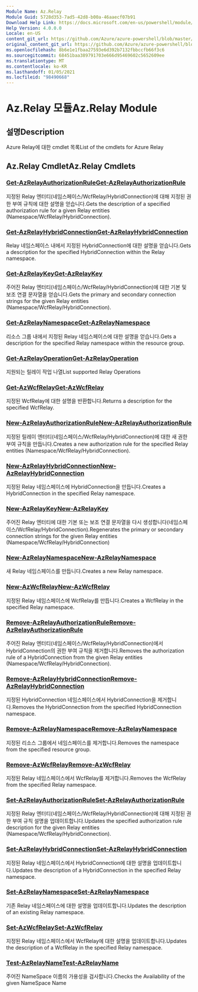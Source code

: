 ```yaml
---
Module Name: Az.Relay
Module Guid: 5728d353-7ad5-42d8-b00a-46aaecf07b91
Download Help Link: https://docs.microsoft.com/en-us/powershell/module/az.relay
Help Version: 4.0.0.0
Locale: en-US
content_git_url: https://github.com/Azure/azure-powershell/blob/master/src/Relay/Relay/help/Az.Relay.md
original_content_git_url: https://github.com/Azure/azure-powershell/blob/master/src/Relay/Relay/help/Az.Relay.md
ms.openlocfilehash: 8b6e1e1fbaa27593e6d392b7132fbbccfb66f3c6
ms.sourcegitcommit: 68451baa389791703e666d95469602c5652609ee
ms.translationtype: MT
ms.contentlocale: ko-KR
ms.lasthandoff: 01/05/2021
ms.locfileid: "98490668"
---
```

# <span data-ttu-id="30810-101">Az.Relay 모듈</span><span class="sxs-lookup"><span data-stu-id="30810-101">Az.Relay Module</span></span>
## <span data-ttu-id="30810-102">설명</span><span class="sxs-lookup"><span data-stu-id="30810-102">Description</span></span>
<span data-ttu-id="30810-103">Azure Relay에 대한 cmdlet 목록</span><span class="sxs-lookup"><span data-stu-id="30810-103">List of the cmdlets for Azure Relay</span></span>

## <span data-ttu-id="30810-104">Az.Relay Cmdlet</span><span class="sxs-lookup"><span data-stu-id="30810-104">Az.Relay Cmdlets</span></span>
### [<span data-ttu-id="30810-105">Get-AzRelayAuthorizationRule</span><span class="sxs-lookup"><span data-stu-id="30810-105">Get-AzRelayAuthorizationRule</span></span>](Get-AzRelayAuthorizationRule.md)
<span data-ttu-id="30810-106">지정된 Relay 엔터티(네임스페이스/WcfRelay/HybridConnection)에 대해 지정된 권한 부여 규칙에 대한 설명을 얻습니다.</span><span class="sxs-lookup"><span data-stu-id="30810-106">Gets the description of a specified authorization rule for a given Relay entities (Namespace/WcfRelay/HybridConnection).</span></span>

### [<span data-ttu-id="30810-107">Get-AzRelayHybridConnection</span><span class="sxs-lookup"><span data-stu-id="30810-107">Get-AzRelayHybridConnection</span></span>](Get-AzRelayHybridConnection.md)
<span data-ttu-id="30810-108">Relay 네임스페이스 내에서 지정된 HybridConnection에 대한 설명을 얻습니다.</span><span class="sxs-lookup"><span data-stu-id="30810-108">Gets a description for the specified HybridConnection within the Relay namespace.</span></span>

### [<span data-ttu-id="30810-109">Get-AzRelayKey</span><span class="sxs-lookup"><span data-stu-id="30810-109">Get-AzRelayKey</span></span>](Get-AzRelayKey.md)
<span data-ttu-id="30810-110">주어진 Relay 엔터티(네임스페이스/WcfRelay/HybridConnection)에 대한 기본 및 보조 연결 문자열을 얻습니다.</span><span class="sxs-lookup"><span data-stu-id="30810-110">Gets the primary and secondary connection strings for the given Relay entities (Namespace/WcfRelay/HybridConnection).</span></span>

### [<span data-ttu-id="30810-111">Get-AzRelayNamespace</span><span class="sxs-lookup"><span data-stu-id="30810-111">Get-AzRelayNamespace</span></span>](Get-AzRelayNamespace.md)
<span data-ttu-id="30810-112">리소스 그룹 내에서 지정된 Relay 네임스페이스에 대한 설명을 얻습니다.</span><span class="sxs-lookup"><span data-stu-id="30810-112">Gets a description for the specified Relay namespace within the resource group.</span></span>

### [<span data-ttu-id="30810-113">Get-AzRelayOperation</span><span class="sxs-lookup"><span data-stu-id="30810-113">Get-AzRelayOperation</span></span>](Get-AzRelayOperation.md)
<span data-ttu-id="30810-114">지원되는 릴레이 작업 나열</span><span class="sxs-lookup"><span data-stu-id="30810-114">List supported Relay Operations</span></span>

### [<span data-ttu-id="30810-115">Get-AzWcfRelay</span><span class="sxs-lookup"><span data-stu-id="30810-115">Get-AzWcfRelay</span></span>](Get-AzWcfRelay.md)
<span data-ttu-id="30810-116">지정된 WcfRelay에 대한 설명을 반환합니다.</span><span class="sxs-lookup"><span data-stu-id="30810-116">Returns a description for the specified WcfRelay.</span></span>

### [<span data-ttu-id="30810-117">New-AzRelayAuthorizationRule</span><span class="sxs-lookup"><span data-stu-id="30810-117">New-AzRelayAuthorizationRule</span></span>](New-AzRelayAuthorizationRule.md)
<span data-ttu-id="30810-118">지정된 릴레이 엔터티(네임스페이스/WcfRelay/HybridConnection)에 대한 새 권한 부여 규칙을 만듭니다.</span><span class="sxs-lookup"><span data-stu-id="30810-118">Creates a new authorization rule for the specified Relay entities (Namespace/WcfRelay/HybridConnection).</span></span>

### [<span data-ttu-id="30810-119">New-AzRelayHybridConnection</span><span class="sxs-lookup"><span data-stu-id="30810-119">New-AzRelayHybridConnection</span></span>](New-AzRelayHybridConnection.md)
<span data-ttu-id="30810-120">지정된 Relay 네임스페이스에 HybridConnection을 만듭니다.</span><span class="sxs-lookup"><span data-stu-id="30810-120">Creates a HybridConnection in the specified Relay namespace.</span></span>

### [<span data-ttu-id="30810-121">New-AzRelayKey</span><span class="sxs-lookup"><span data-stu-id="30810-121">New-AzRelayKey</span></span>](New-AzRelayKey.md)
<span data-ttu-id="30810-122">주어진 Relay 엔터티에 대한 기본 또는 보조 연결 문자열을 다시 생성합니다(네임스페이스/WcfRelay/HybridConnection).</span><span class="sxs-lookup"><span data-stu-id="30810-122">Regenerates the primary or secondary connection strings for the given Relay entities (Namespace/WcfRelay/HybridConnection)</span></span>

### [<span data-ttu-id="30810-123">New-AzRelayNamespace</span><span class="sxs-lookup"><span data-stu-id="30810-123">New-AzRelayNamespace</span></span>](New-AzRelayNamespace.md)
<span data-ttu-id="30810-124">새 Relay 네임스페이스를 만듭니다.</span><span class="sxs-lookup"><span data-stu-id="30810-124">Creates a new Relay namespace.</span></span>

### [<span data-ttu-id="30810-125">New-AzWcfRelay</span><span class="sxs-lookup"><span data-stu-id="30810-125">New-AzWcfRelay</span></span>](New-AzWcfRelay.md)
<span data-ttu-id="30810-126">지정된 Relay 네임스페이스에 WcfRelay를 만듭니다.</span><span class="sxs-lookup"><span data-stu-id="30810-126">Creates a WcfRelay in the specified Relay namespace.</span></span>

### [<span data-ttu-id="30810-127">Remove-AzRelayAuthorizationRule</span><span class="sxs-lookup"><span data-stu-id="30810-127">Remove-AzRelayAuthorizationRule</span></span>](Remove-AzRelayAuthorizationRule.md)
<span data-ttu-id="30810-128">주어진 Relay 엔터티(네임스페이스/WcfRelay/HybridConnection)에서 HybridConnection의 권한 부여 규칙을 제거합니다.</span><span class="sxs-lookup"><span data-stu-id="30810-128">Removes the authorization rule of a HybridConnection from the given Relay entities (Namespace/WcfRelay/HybridConnection).</span></span>

### [<span data-ttu-id="30810-129">Remove-AzRelayHybridConnection</span><span class="sxs-lookup"><span data-stu-id="30810-129">Remove-AzRelayHybridConnection</span></span>](Remove-AzRelayHybridConnection.md)
<span data-ttu-id="30810-130">지정된 HybridConnection 네임스페이스에서 HybridConnection을 제거합니다.</span><span class="sxs-lookup"><span data-stu-id="30810-130">Removes the HybridConnection from the specified HybridConnection namespace.</span></span>

### [<span data-ttu-id="30810-131">Remove-AzRelayNamespace</span><span class="sxs-lookup"><span data-stu-id="30810-131">Remove-AzRelayNamespace</span></span>](Remove-AzRelayNamespace.md)
<span data-ttu-id="30810-132">지정된 리소스 그룹에서 네임스페이스를 제거합니다.</span><span class="sxs-lookup"><span data-stu-id="30810-132">Removes the namespace from the specified resource group.</span></span> 

### [<span data-ttu-id="30810-133">Remove-AzWcfRelay</span><span class="sxs-lookup"><span data-stu-id="30810-133">Remove-AzWcfRelay</span></span>](Remove-AzWcfRelay.md)
<span data-ttu-id="30810-134">지정된 Relay 네임스페이스에서 WcfRelay를 제거합니다.</span><span class="sxs-lookup"><span data-stu-id="30810-134">Removes the WcfRelay from the specified Relay namespace.</span></span>

### [<span data-ttu-id="30810-135">Set-AzRelayAuthorizationRule</span><span class="sxs-lookup"><span data-stu-id="30810-135">Set-AzRelayAuthorizationRule</span></span>](Set-AzRelayAuthorizationRule.md)
<span data-ttu-id="30810-136">지정된 Relay 엔터티(네임스페이스/WcfRelay/HybridConnection)에 대해 지정된 권한 부여 규칙 설명을 업데이트합니다.</span><span class="sxs-lookup"><span data-stu-id="30810-136">Updates the specified authorization rule description for the given Relay entities (Namespace/WcfRelay/HybridConnection).</span></span>

### [<span data-ttu-id="30810-137">Set-AzRelayHybridConnection</span><span class="sxs-lookup"><span data-stu-id="30810-137">Set-AzRelayHybridConnection</span></span>](Set-AzRelayHybridConnection.md)
<span data-ttu-id="30810-138">지정된 Relay 네임스페이스에서 HybridConnection에 대한 설명을 업데이트합니다.</span><span class="sxs-lookup"><span data-stu-id="30810-138">Updates the description of a HybridConnection in the specified Relay namespace.</span></span>

### [<span data-ttu-id="30810-139">Set-AzRelayNamespace</span><span class="sxs-lookup"><span data-stu-id="30810-139">Set-AzRelayNamespace</span></span>](Set-AzRelayNamespace.md)
<span data-ttu-id="30810-140">기존 Relay 네임스페이스에 대한 설명을 업데이트합니다.</span><span class="sxs-lookup"><span data-stu-id="30810-140">Updates the description of an existing Relay namespace.</span></span>

### [<span data-ttu-id="30810-141">Set-AzWcfRelay</span><span class="sxs-lookup"><span data-stu-id="30810-141">Set-AzWcfRelay</span></span>](Set-AzWcfRelay.md)
<span data-ttu-id="30810-142">지정된 Relay 네임스페이스에서 WcfRelay에 대한 설명을 업데이트합니다.</span><span class="sxs-lookup"><span data-stu-id="30810-142">Updates the description of a WcfRelay in the specified Relay namespace.</span></span>

### [<span data-ttu-id="30810-143">Test-AzRelayName</span><span class="sxs-lookup"><span data-stu-id="30810-143">Test-AzRelayName</span></span>](Test-AzRelayName.md)
<span data-ttu-id="30810-144">주어진 NameSpace 이름의 가용성을 검사합니다.</span><span class="sxs-lookup"><span data-stu-id="30810-144">Checks the Availability of the given NameSpace Name</span></span>

